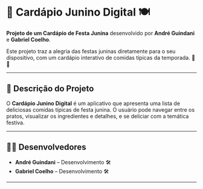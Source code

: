 # 🎉 **Cardápio Junino Digital** 🍽️

**Projeto de um Cardápio de Festa Junina** desenvolvido por **André Guindani** e **Gabriel Coelho**. 

Este projeto traz a alegria das festas juninas diretamente para o seu dispositivo, com um cardápio interativo de comidas típicas da temporada. 🍿🌽

---

## 🚀 **Descrição do Projeto**

O **Cardápio Junino Digital** é um aplicativo que apresenta uma lista de deliciosas comidas típicas de festa junina. O usuário pode navegar entre os pratos, visualizar os ingredientes e detalhes, e se deliciar com a temática festiva.

---

## 👨‍💻 **Desenvolvedores**

- **André Guindani** – Desenvolvimento 🛠️
- **Gabriel Coelho** – Desenvolvimento 🛠️

---

